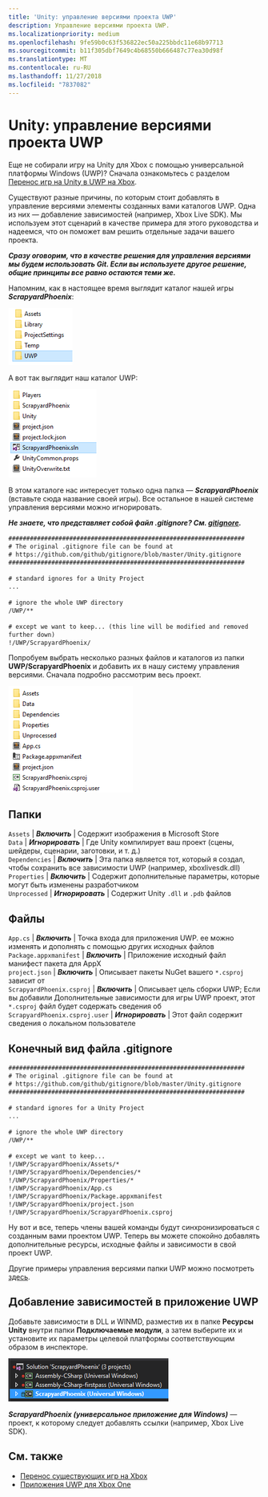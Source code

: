 ```yaml
---
title: 'Unity: управление версиями проекта UWP'
description: Управление версиями проекта UWP.
ms.localizationpriority: medium
ms.openlocfilehash: 9fe59b0c63f536822ec50a225bbdc11e68b97713
ms.sourcegitcommit: b11f305dbf7649c4b68550b666487c77ea30d98f
ms.translationtype: MT
ms.contentlocale: ru-RU
ms.lasthandoff: 11/27/2018
ms.locfileid: "7837082"
---
```

# <a name="unity-version-control-your-uwp-project"></a>Unity: управление версиями проекта UWP

Еще не собирали игру на Unity для Xbox с помощью универсальной платформы Windows (UWP)?  Сначала ознакомьтесь с разделом [Перенос игр на Unity в UWP на Xbox](development-lanes-unity.md).

Существуют разные причины, по которым стоит добавлять в управление версиями элементы созданных вами каталогов UWP. Одна из них — добавление зависимостей (например, Xbox Live SDK).  Мы используем этот сценарий в качестве примера для этого руководства и надеемся, что он поможет вам решить отдельные задачи вашего проекта.

***Сразу оговорим, что в качестве решения для управления версиями мы будем использовать Git.  Если вы используете другое решение, общие принципы все равно остаются теми же.***

Напомним, как в настоящее время выглядит каталог нашей игры ***ScrapyardPhoenix***:

![Целевая папка сборки](images/build-destination.png)

А вот так выглядит наш каталог UWP:

![Решение VS для UWP](images/uwp-vs-solution.png)

В этом каталоге нас интересует только одна папка — ***ScrapyardPhoenix*** (вставьте сюда название своей игры).  Все остальное в нашей системе управления версиями можно игнорировать.

***Не знаете, что представляет собой файл .gitignore?  См. [gitignore](https://git-scm.com/docs/gitignore).***

    ##################################################################
    # The original .gitignore file can be found at
    # https://github.com/github/gitignore/blob/master/Unity.gitignore
    ##################################################################

    # standard ignores for a Unity Project
    ...

    # ignore the whole UWP directory
    /UWP/**

    # except we want to keep... (this line will be modified and removed further down)
    !/UWP/ScrapyardPhoenix/

Попробуем выбрать несколько разных файлов и каталогов из папки **UWP/ScrapyardPhoenix** и добавить их в нашу систему управления версиями.  Сначала подробно рассмотрим весь проект.

![Каталог сборки UWP](images/uwp-build-directory.png)  

## <a name="folders"></a>Папки  

`Assets` | ***Включить*** | Содержит изображения в Microsoft Store  
`Data`   | ***Игнорировать*** | Где Unity компилирует ваш проект (сцены, шейдеры, сценарии, заготовки, и т. д.)  
`Dependencies` | ***Включить*** | Эта папка является тот, который я создал, чтобы сохранить все зависимости UWP (например, xboxlivesdk.dll)  
`Properties` | ***Включить*** | Содержит дополнительные параметры, которые могут быть изменены разработчиком  
`Unprocessed` | ***Игнорировать*** | Содержит Unity `.dll` и `.pdb` файлов  

## <a name="files"></a>Файлы  

`App.cs` | ***Включить*** | Точка входа для приложения UWP. ее можно изменять и дополнять с помощью других исходных файлов  
`Package.appxmanifest` | ***Включить*** | Приложение исходный файл манифест пакета для AppX  
`project.json` | ***Включить*** | Описывает пакеты NuGet вашего `*.csproj` зависит от  
`ScrapyardPhoenix.csproj` | ***Включить*** | Описывает цель сборки UWP; Если вы добавили Дополнительные зависимости для игры UWP проект, этот `*.csproj` файл будет содержать сведения об  
`ScrapyardPhoenix.csproj.user` | ***Игнорировать*** | Этот файл содержит сведения о локальном пользователе

## <a name="resulting-gitignore"></a>Конечный вид файла .gitignore

    ##################################################################
    # The original .gitignore file can be found at
    # https://github.com/github/gitignore/blob/master/Unity.gitignore
    ##################################################################

    # standard ignores for a Unity Project
    ...

    # ignore the whole UWP directory
    /UWP/**

    # except we want to keep...
    !/UWP/ScrapyardPhoenix/Assets/*
    !/UWP/ScrapyardPhoenix/Dependencies/*
    !/UWP/ScrapyardPhoenix/Properties/*
    !/UWP/ScrapyardPhoenix/App.cs
    !/UWP/ScrapyardPhoenix/Package.appxmanifest
    !/UWP/ScrapyardPhoenix/project.json
    !/UWP/ScrapyardPhoenix/ScrapyardPhoenix.csproj

Ну вот и все, теперь члены вашей команды будут синхронизироваться с созданным вами проектом UWP. Теперь вы можете спокойно добавлять дополнительные ресурсы, исходные файлы и зависимости в свой проект UWP.

Другие примеры управления версиями папки UWP можно посмотреть [здесь](https://bitbucket.org/Unity-Technologies/windowsstoreappssamples/overview).

## <a name="adding-dependencies-to-your-uwp-app"></a>Добавление зависимостей в приложение UWP

Добавьте зависимости в DLL и WINMD, разместив их в папке **Ресурсы Unity** внутри папки **Подключаемые модули**, а затем выберите их и установите их параметры целевой платформы соответствующим образом в инспекторе.

![Решение UWP](images/uwp-solution.PNG)

***ScrapyardPhoenix (универсальное приложение для Windows)*** — проект, к которому следует добавлять ссылки (например, Xbox Live SDK).

## <a name="see-also"></a>См. также
- [Перенос существующих игр на Xbox](development-lanes-landing.md)
- [Приложения UWP для Xbox One](index.md)
